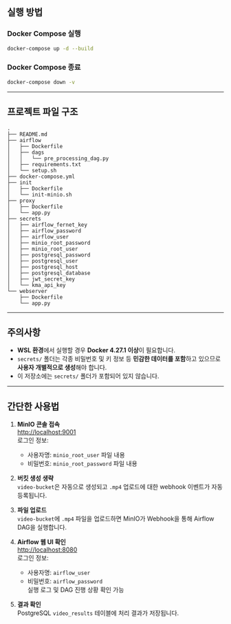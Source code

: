 ## 실행 방법

### Docker Compose 실행
```bash
docker-compose up -d --build
```

### Docker Compose 종료
```bash
docker-compose down -v
```

---

## 프로젝트 파일 구조

```
.
├── README.md
├── airflow
│   ├── Dockerfile
│   ├── dags
│   │   └── pre_processing_dag.py
│   ├── requirements.txt
│   └── setup.sh
├── docker-compose.yml
├── init
│   ├── Dockerfile
│   └── init-minio.sh
├── proxy
│   ├── Dockerfile
│   └── app.py
├── secrets
│   ├── airflow_fernet_key
│   ├── airflow_password
│   ├── airflow_user
│   ├── minio_root_password
│   ├── minio_root_user
│   ├── postgresql_password
│   ├── postgresql_user
│   ├── postgresql_host
│   ├── postgresql_database
│   ├── jwt_secret_key
│   └── kma_api_key
└── webserver
    ├── Dockerfile
    └── app.py
```

---

## 주의사항

- **WSL 환경**에서 실행할 경우 **Docker 4.27.1 이상**이 필요합니다.
- `secrets/` 폴더는 각종 비밀번호 및 키 정보 등 **민감한 데이터를 포함**하고 있으므로 **사용자 개별적으로 생성**해야 합니다.
- 이 저장소에는 `secrets/` 폴더가 포함되어 있지 않습니다.

---

## 간단한 사용법

1. **MinIO 콘솔 접속**  
   [http://localhost:9001](http://localhost:9001)  
   로그인 정보:  
   - 사용자명: `minio_root_user` 파일 내용  
   - 비밀번호: `minio_root_password` 파일 내용

2. **버킷 생성 생략**  
   `video-bucket`은 자동으로 생성되고 `.mp4` 업로드에 대한 webhook 이벤트가 자동 등록됩니다.

3. **파일 업로드**  
   `video-bucket`에 `.mp4` 파일을 업로드하면 MinIO가 Webhook을 통해 Airflow DAG을 실행합니다.

4. **Airflow 웹 UI 확인**  
   [http://localhost:8080](http://localhost:8080)  
   로그인 정보:  
   - 사용자명: `airflow_user`  
   - 비밀번호: `airflow_password`  
   실행 로그 및 DAG 진행 상황 확인 가능

5. **결과 확인**  
   PostgreSQL `video_results` 테이블에 처리 결과가 저장됩니다.
